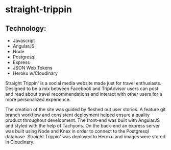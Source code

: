 # straight-trippin

## Technology:
* Javascript
* AngularJS
* Node
* Postgresql
* Express
* JSON Web Tokens
* Heroku w/Cloudinary

Straight Trippin' is a social media website made just for travel enthusiasts. Designed to be a mix between Facebook and TripAdvisor users can post and read about travel recommendations and interact with other users for a more personalized experience.

The creation of the site was guided by fleshed out user stories. A feature git branch workflow and consistent deployment helped ensure a quality product throughout development. The front-end was built with AngularJS and styled with the help of Tachyons. On the back-end an express server was built using Node and Knex in order to connect to the Postgresql database. Straight Trippin' was deployed to Heroku and images were stored in Cloudinary.
